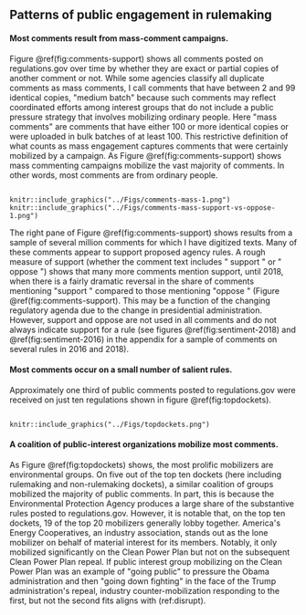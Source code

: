 ## Patterns of public engagement in rulemaking 

#### Most comments result from mass-comment campaigns.

Figure
\@ref(fig:comments-support) shows all comments posted on
regulations.gov over time by whether they are exact or partial copies of
another comment or not. While some agencies classify all duplicate
comments as mass comments, I call comments that have between 2 and 99
identical copies, "medium batch" because such comments may reflect
coordinated efforts among interest groups that do not include a public
pressure strategy that involves mobilizing ordinary people. Here "mass
comments" are comments that have either 100 or more identical copies or
were uploaded in bulk batches of at least 100. This restrictive
definition of what counts as mass engagement captures comments that were
certainly mobilized by a campaign. As Figure
\@ref(fig:comments-support) shows mass commenting campaigns
mobilize the vast majority of comments. In other words, most comments
are from ordinary people.

```{r comments-support, out.width = "49%", fig.cap = "Comments on Draft Rules Posted to Regulations.gov 2006-2018"}

knitr::include_graphics("../Figs/comments-mass-1.png")
knitr::include_graphics("../Figs/comments-mass-support-vs-oppose-1.png")
```


The right pane of Figure
\@ref(fig:comments-support) shows results from a sample of several
million comments for which I have digitized texts. Many of these
comments appear to support proposed agency rules. A rough measure of
support (whether the comment text includes " support " or " oppose ")
shows that many more comments mention support, until 2018, when there is
a fairly dramatic reversal in the share of comments mentioning "support
" compared to those mentioning "oppose " (Figure
\@ref(fig:comments-support). This may be a function of the
changing regulatory agenda due to the change in presidential
administration. However, support and oppose are not used in all comments
and do not always indicate support for a rule (see figures
\@ref(fig:sentiment-2018) and
\@ref(fig:sentiment-2016) in the appendix for a sample of comments
on several rules in 2016 and 2018).

#### Most comments occur on a small number of salient rules.

Approximately one third of public comments posted to regulations.gov
were received on just ten regulations shown in figure
\@ref(fig:topdockets).

```{r topdockets, fig.width = 1, fig.cap = "Top 10 Dockets Receiving the Most Comments on regulations.gov and the top 20 Mobilizers"}

knitr::include_graphics("../Figs/topdockets.png")
```




#### A coalition of public-interest organizations mobilize most comments.

As Figure \@ref(fig:topdockets) shows, the most prolific mobilizers are
environmental groups. On five out of the top ten dockets (here including
rulemaking and non-rulemaking dockets), a similar coalition of groups
mobilized the majority of public comments. In part, this is because the
Environmental Protection Agency produces a large share of the
substantive rules posted to regulations.gov. However, it is notable
that, on the top ten dockets, 19 of the top 20 mobilizers generally
lobby together. America's Energy Cooperatives, an industry association,
stands out as the lone mobilizer on behalf of material interest for its
members. Notably, it only mobilized significantly on the Clean Power
Plan but not on the subsequent Clean Power Plan repeal. If public
interest group mobilizing on the Clean Power Plan was an example of
"going public" to pressure the Obama administration and then "going
down fighting" in the face of the Trump administration's repeal,
industry counter-mobilization responding to the first, but not the
second fits aligns with (ref:disrupt).
